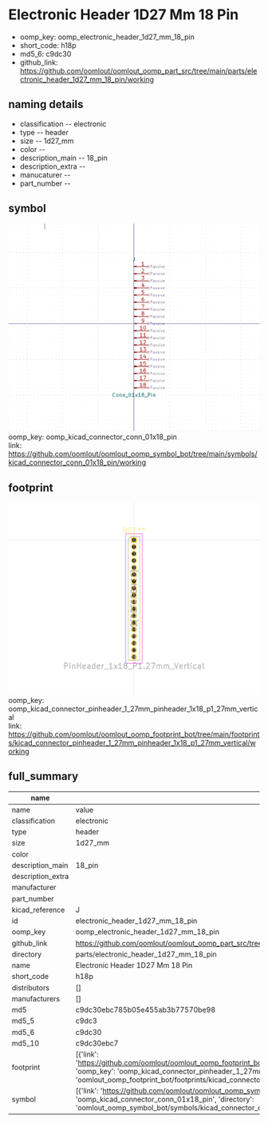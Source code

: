 # Electronic Header 1D27 Mm 18 Pin

  
* oomp_key: oomp_electronic_header_1d27_mm_18_pin 
* short_code: h18p
* md5_6: c9dc30  
* github_link: https://github.com/oomlout/oomlout_oomp_part_src/tree/main/parts/electronic_header_1d27_mm_18_pin/working  
## naming details
* classification -- electronic
* type -- header
* size -- 1d27_mm
* color -- 
* description_main -- 18_pin
* description_extra -- 
* manucaturer -- 
* part_number -- 



## symbol

![](symbol/0/working/working_600.png)  
oomp_key: oomp_kicad_connector_conn_01x18_pin  
link: https://github.com/oomlout/oomlout_oomp_symbol_bot/tree/main/symbols/kicad_connector_conn_01x18_pin/working  

## footprint

![](footprint/0/working/working_600.png)  
oomp_key: oomp_kicad_connector_pinheader_1_27mm_pinheader_1x18_p1_27mm_vertical  
link: https://github.com/oomlout/oomlout_oomp_footprint_bot/tree/main/footprints/kicad_connector_pinheader_1_27mm_pinheader_1x18_p1_27mm_vertical/working  

## full_summary
| name | value | 
| --- | --- | 
| name | value | 
| classification | electronic | 
| type | header | 
| size | 1d27_mm | 
| color |  | 
| description_main | 18_pin | 
| description_extra |  | 
| manufacturer |  | 
| part_number |  | 
| kicad_reference | J | 
| id | electronic_header_1d27_mm_18_pin | 
| oomp_key | oomp_electronic_header_1d27_mm_18_pin | 
| github_link | https://github.com/oomlout/oomlout_oomp_part_src/tree/main/parts/electronic_header_1d27_mm_18_pin/working | 
| directory | parts/electronic_header_1d27_mm_18_pin | 
| name | Electronic Header 1D27 Mm 18 Pin | 
| short_code | h18p | 
| distributors | [] | 
| manufacturers | [] | 
| md5 | c9dc30ebc785b05e455ab3b77570be98 | 
| md5_5 | c9dc3 | 
| md5_6 | c9dc30 | 
| md5_10 | c9dc30ebc7 | 
| footprint | [{'link': 'https://github.com/oomlout/oomlout_oomp_footprint_bot/tree/main/foootprntss/kicad_connector_pinheader_1_27mm_pinheader_1x18_p1_27mm_vertical', 'oomp_key': 'oomp_kicad_connector_pinheader_1_27mm_pinheader_1x18_p1_27mm_vertical', 'directory': 'oomlout_oomp_footprint_bot/footprints/kicad_connector_pinheader_1_27mm_pinheader_1x18_p1_27mm_vertical//working/working.kicad_mod'}] | 
| symbol | [{'link': 'https://github.com/oomlout/oomlout_oomp_symbol_bot/tree/main/symbols/kicad_connector_conn_01x18_pin', 'oomp_key': 'oomp_kicad_connector_conn_01x18_pin', 'directory': 'oomlout_oomp_symbol_bot/symbols/kicad_connector_conn_01x18_pin//working/working.kicad_sym'}] | 
